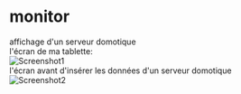# monitor
affichage d'un serveur domotique<br>
l'écran de ma tablette:<br>
<img src="/mgrafr/monitor/raw/main/readme_img/image1.jpg" alt="Screenshot1" style="max-width: 100%;"><br>
l'écran avant d'insérer les données d'un serveur domotique<br>
<img src="/mgrafr/monitor/raw/main/readme_img/image2.png" alt="Screenshot2" style="max-width: 100%;"><br>
